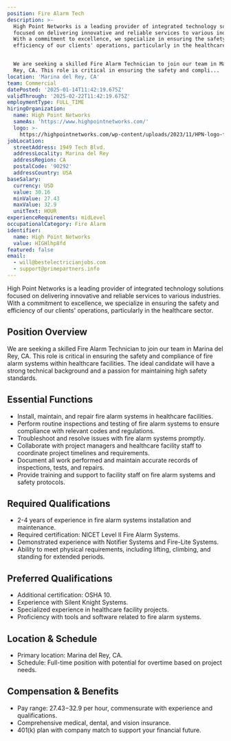 ```yaml
---
position: Fire Alarm Tech
description: >-
  High Point Networks is a leading provider of integrated technology solutions
  focused on delivering innovative and reliable services to various industries.
  With a commitment to excellence, we specialize in ensuring the safety and
  efficiency of our clients' operations, particularly in the healthcare sector.


  We are seeking a skilled Fire Alarm Technician to join our team in Marina del
  Rey, CA. This role is critical in ensuring the safety and compli...
location: 'Marina del Rey, CA'
team: Commercial
datePosted: '2025-01-14T11:42:19.675Z'
validThrough: '2025-02-22T11:42:19.675Z'
employmentType: FULL_TIME
hiringOrganization:
  name: High Point Networks
  sameAs: 'https://www.highpointnetworks.com/'
  logo: >-
    https://highpointnetworks.com/wp-content/uploads/2023/11/HPN-logo-fullColor-rgb.svg
jobLocation:
  streetAddress: 1949 Tech Blvd.
  addressLocality: Marina del Rey
  addressRegion: CA
  postalCode: '90292'
  addressCountry: USA
baseSalary:
  currency: USD
  value: 30.16
  minValue: 27.43
  maxValue: 32.9
  unitText: HOUR
experienceRequirements: midLevel
occupationalCategory: Fire Alarm
identifier:
  name: High Point Networks
  value: HIGHlhp8fd
featured: false
email:
  - will@bestelectricianjobs.com
  - support@primepartners.info
---
```



High Point Networks is a leading provider of integrated technology solutions focused on delivering innovative and reliable services to various industries. With a commitment to excellence, we specialize in ensuring the safety and efficiency of our clients' operations, particularly in the healthcare sector.

## Position Overview
We are seeking a skilled Fire Alarm Technician to join our team in Marina del Rey, CA. This role is critical in ensuring the safety and compliance of fire alarm systems within healthcare facilities. The ideal candidate will have a strong technical background and a passion for maintaining high safety standards.

## Essential Functions
- Install, maintain, and repair fire alarm systems in healthcare facilities.
- Perform routine inspections and testing of fire alarm systems to ensure compliance with relevant codes and regulations.
- Troubleshoot and resolve issues with fire alarm systems promptly.
- Collaborate with project managers and healthcare facility staff to coordinate project timelines and requirements.
- Document all work performed and maintain accurate records of inspections, tests, and repairs.
- Provide training and support to facility staff on fire alarm systems and safety protocols.

## Required Qualifications
- 2-4 years of experience in fire alarm systems installation and maintenance.
- Required certification: NICET Level II Fire Alarm Systems.
- Demonstrated experience with Notifier Systems and Fire-Lite Systems.
- Ability to meet physical requirements, including lifting, climbing, and standing for extended periods.

## Preferred Qualifications
- Additional certification: OSHA 10.
- Experience with Silent Knight Systems.
- Specialized experience in healthcare facility projects.
- Proficiency with tools and software related to fire alarm systems.

## Location & Schedule
- Primary location: Marina del Rey, CA.
- Schedule: Full-time position with potential for overtime based on project needs.

## Compensation & Benefits
- Pay range: $27.43-$32.9 per hour, commensurate with experience and qualifications.
- Comprehensive medical, dental, and vision insurance.
- 401(k) plan with company match to support your financial future.

